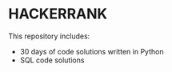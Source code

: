 # HACKERRANK

 This repository includes:
 - 30 days of code solutions written in Python
 - SQL code solutions

